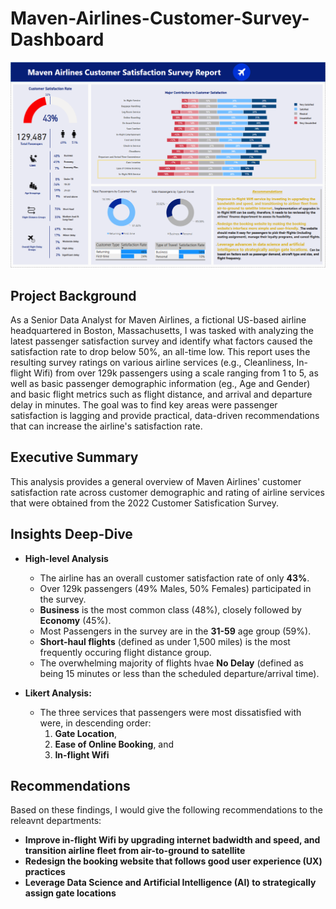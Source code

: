 # **Maven-Airlines-Customer-Survey-Dashboard**

![](/images/Dashboard.PNG)

## **Project Background**
As a Senior Data Analyst for Maven Airlines, a fictional US-based airline headquartered in Boston, Massachusetts, I was tasked with analyzing the latest passenger satisfaction survey and identify what factors caused the satisfaction rate to drop below 50%, an all-time low. This report uses the resulting survey ratings on various airline services (e.g., Cleanliness, In-flight Wifi) from over 129k passengers using a scale ranging from 1 to 5, as well as basic passenger demographic information (eg., Age and Gender) and basic flight metrics such as flight distance, and arrival and departure delay in minutes. The goal was to find key areas were passenger satisfaction is lagging and provide practical, data-driven recommendations that can increase the airline's satisfaction rate.

## **Executive Summary**
This analysis provides a general overview of Maven Airlines' customer satisfaction rate across customer demographic and rating of airline services that were obtained from the 2022 Customer Satisfication Survey.  

## **Insights Deep-Dive**
* **High-level Analysis**
  * The airline has an overall customer satisfaction rate of only **43%**.
  * Over 129k passengers (49% Males, 50% Females) participated in the survey.
  * **Business** is the most common class (48%), closely followed by **Economy** (45%).
  * Most Passengers in the survey are in the **31-59** age group (59%).
  * **Short-haul flights** (defined as under 1,500 miles) is the most frequently occuring flight distance group.
  * The overwhelming majority of flights hvae **No Delay** (defined as being 15 minutes or less than the scheduled departure/arrival time).
 
* **Likert Analysis:**
  * The three services that passengers were most dissatisfied with were, in descending order:
    1. **Gate Location**,
    2. **Ease of Online Booking**, and
    3. **In-flight Wifi**

## **Recommendations** 
Based on these findings, I would give the following recommendations to the releavnt departments:
* **Improve in-flight Wifi by upgrading internet badwidth and speed, and transition airline fleet from air-to-ground to satellite**
* **Redesign the booking website that follows good user experience (UX) practices**
* **Leverage Data Science and Artificial Intelligence (AI) to strategically assign gate locations**

